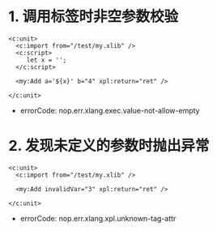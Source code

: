 # 1. 调用标签时非空参数校验

````xpl
<c:unit>
  <c:import from="/test/my.xlib" />
  <c:script>
     let x = '';
  </c:script>
  
  <my:Add a='${x}' b="4" xpl:return="ret" />
  
</c:unit>
````

* errorCode: nop.err.xlang.exec.value-not-allow-empty

# 2. 发现未定义的参数时抛出异常
````xpl
<c:unit>
  <c:import from="/test/my.xlib" />
  
  <my:Add invalidVar="3" xpl:return="ret" />
  
</c:unit>
````

* errorCode: nop.err.xlang.xpl.unknown-tag-attr